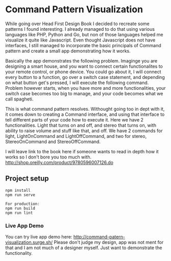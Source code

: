 # Command Pattern Visualization

While going over Head First Design Book I decided to recreate some patterns I found interesting. I already managed to do that using various languages like PHP, Python and Go, but non of those languages helped me visualize it quite like Javascript. Even thought Javascript does not have interfaces, I still managed to incorporate the basic principals of Command pattern and create a small app demonstrating how it works. 

Basically the app demonstrates the following problem. Imaginge you are designing a smart house, and you want to connect certain functionalites to your remote control, or phone device. You could go about it, I will connect every button to a function, go over a switch case statement, and depending on what button get's pressed, I will execute the following command. Problem however starts, when you have more and more functionalities, your switch case becomes too big to manage, and your code becomes what we call spagheti.

This is what command pattern resolves. Withought going too in dept with it, it comes down to creating a Command interface, and using that interface to tell different parts of your code how to execute it. Here we have 2 functionalities. Light that turns on and off, and stereo that turns on, with ability to raise volume and stuff like that, and off. We have 2 commands for light, LightOnCommand and LightOffCommand, and two for stereo, StereoOnCommand and StereoOffCommand. 

I will leave link to the book here if someone wants to read in depth how it works so I don't bore you too much with.
http://shop.oreilly.com/product/9780596007126.do
 
## Project setup
```
npm install
npm run serve

For production:
npm run build
npm run lint
```

### Live App Demo

You can try live app demo here: http://command-patern-visualization.surge.sh/ 
Please don't judge my design, app was not ment for that and I am not much of a designer myself. Just want to demonstrate the functionality.
